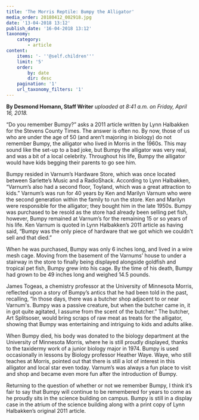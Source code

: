 ```yaml
---
title: 'The Morris Reptile: Bumpy the Alligator'
media_order: 20180412_002918.jpg
date: '13-04-2018 13:12'
publish_date: '16-04-2018 13:12'
taxonomy:
    category:
        - article
content:
    items: '- ''@self.children'''
    limit: '5'
    order:
        by: date
        dir: desc
    pagination: '1'
    url_taxonomy_filters: '1'
---
```


**By Desmond Homann, Staff Writer** _uploaded at 8:41 a.m. on Friday, April 16, 2018._

“Do you remember Bumpy?” asks a 2011 article written by Lynn Halbakken for the Stevens County Times. The answer is often no. By now, those of us who are under the age of 50 (and aren’t majoring in biology) do not remember Bumpy, the alligator who lived in Morris in the 1960s. This may sound like the set-up to a bad joke, but Bumpy the alligator was very real, and was a bit of a local celebrity. Throughout his life, Bumpy the alligator would have kids begging their parents to go see him. 

Bumpy resided in Varnum’s Hardware Store, which was once located between Sarlette’s Music and a RadioShack. According to Lynn Halbakken, “Varnum’s also had a second floor, Toyland, which was a great attraction to kids.” Varnum’s was run for 40 years by Ken and Marilyn Varnum who were the second generation within the family to run the store. Ken and Marilyn were responsible for the alligator; they bought him in the late 1950s. Bumpy was purchased to be resold as the store had already been selling pet fish, however, Bumpy remained at Varnum’s for the remaining 15 or so years of his life. Ken Varnum is quoted in Lynn Halbakken’s 2011 article as having said, “Bumpy was the only piece of hardware that we got which we couldn't sell and that died.”

When he was purchased, Bumpy was only 6 inches long, and lived in a wire mesh cage. Moving from the basement of the Varnums’ house to under a stairway in the store to finally being displayed alongside goldfish and tropical pet fish, Bumpy grew into his cage. By the time of his death, Bumpy had grown to be 49 inches long and weighed 14.5 pounds.

James Togeas, a chemistry professor at the University of Minnesota Morris, reflected upon a story of Bumpy’s antics that he had been told in the past, recalling, “In those days, there was a butcher shop adjacent to or near Varnum's. Bumpy was a passive creature, but when the butcher came in, it in got quite agitated, I assume from the scent of the butcher.” The butcher, Art Splitsoser, would bring scraps of raw meat as treats for the alligator, showing that Bumpy was entertaining and intriguing to kids and adults alike. 

When Bumpy died, his body was donated to the biology department at the University of Minnesota Morris, where he is still proudly displayed, thanks to the taxidermy work of a junior biology major in 1974. Bumpy is used occasionally in lessons by Biology professor Heather Waye. Waye, who still teaches at Morris, pointed out that there is still a lot of interest in this alligator and local star even today. Varnum’s was always a fun place to visit and shop and became even more fun after the introduction of Bumpy. 

Returning to the question of whether or not we remember Bumpy, I think it’s fair to say that Bumpy will continue to be remembered for years to come as he proudly sits in the science building on campus. Bumpy is still in a display case in the atrium of the science building along with a print copy of Lynn Halbakken’s original 2011 article.
